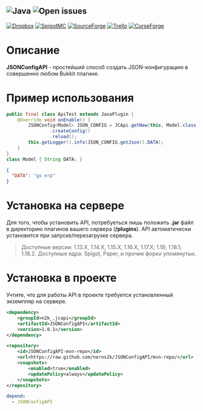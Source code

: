![Java](https://img.shields.io/badge/Java%20version-16-orange)
![Open issues](https://img.shields.io/github/issues-raw/neros2k/JSONConfigAPI)
---
[![Dropbox](https://img.shields.io/badge/JSONConfigAPI-Dropbox-blue)](https://www.dropbox.com/sh/3uyt17utxbgdkwy/AACg-CP17dqd0U64yFHkiU1Za?dl=0)
[![SpigotMC](https://img.shields.io/badge/JSONConfigAPI-SpigotMC-yellow)]()
[![SourceForge](https://img.shields.io/badge/JSONConfigAPI-SourceForge-orange)]()
[![Trello](https://img.shields.io/badge/JSONConfigAPI-Trello-blue)](https://trello.com/c/jMOOAFJh/15-jsonconfigapi)
[![CurseForge](https://img.shields.io/badge/JSONConfigAPI-CurseForge-green)]()

# Описание
**JSONConfigAPI** - простейший способ создать JSON-конфигурацию в совершенно любом Bukkit плагине.

# Пример использования
```java
public final class ApiTest extends JavaPlugin {
    @Override void onEnable() {
        JSONConfig<Model> JSON_CONFIG = JCApi.getNew(this, Model.class, "config.json").get()
                .createConfig()
                .reload();
        this.getLogger().info(JSON_CONFIG.getJson().DATA);
    }
}
class Model { String DATA; }
```
```json
{
  "DATA": "go erp"
}
```

# Установка на сервере
Для того, чтобы установить API, потребуеться лишь положить **.jar** файл в директорию плагинов вашего сервера (**/plugins**). API автоматически установится при запуске/перезагрузке сервера.
> Доступные версии: 1.13.X, 1.14.X, 1.15.X, 1.16.X, 1.17.X; 1.18; 1.18.1; 1.18.2. Доступные ядра: Spigot, Paper, и прочие форки упомянутых.

# Установка в проекте
Учтите, что для работы API в проекте требуется установленный экземпляр на сервере.
```xml
<dependency>
    <groupId>n2k_.jcapi</groupId>
    <artifactId>JSONConfigAPI</artifactId>
    <version>1.0.1</version>
</dependency>
```
```xml
<repository>
    <id>JSONConfigAPI-mvn-repo</id>
    <url>https://raw.github.com/neros2k/JSONConfigAPI/mvn-repo/</url>
    <snapshots>
        <enabled>true</enabled>
        <updatePolicy>always</updatePolicy>
    </snapshots>
</repository>
```
```yml
depend:
  - JSONConfigAPI
```
